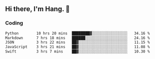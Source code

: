 ## Hi there, I'm Hang. 👋

### Coding

<!--START_SECTION:waka-->

```txt
Python        10 hrs 20 mins  ████████▓░░░░░░░░░░░░░░░░   34.16 %
Markdown      7 hrs 18 mins   ██████░░░░░░░░░░░░░░░░░░░   24.16 %
JSON          3 hrs 22 mins   ██▓░░░░░░░░░░░░░░░░░░░░░░   11.15 %
JavaScript    3 hrs 21 mins   ██▓░░░░░░░░░░░░░░░░░░░░░░   11.08 %
Swift         3 hrs 7 mins    ██▓░░░░░░░░░░░░░░░░░░░░░░   10.30 %
```

<!--END_SECTION:waka-->
